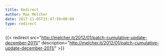 ```yaml
---
title: Redirect
author: Max Melcher
date: 2017-11-05T15:47:59+00:00
type: redirect
---
```

{{< redirect src="http://melcher.it/2012/01/patch-cumulative-update-december-2011/" description="http://melcher.it/2012/01/patch-cumulative-update-december-2011/" >}}

